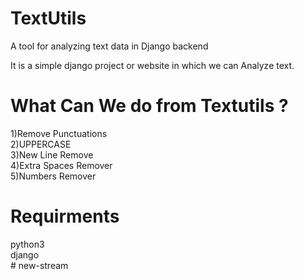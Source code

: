 # TextUtils
A tool for analyzing text data in Django backend

It is a simple django project or website in which we can Analyze text.

<h1>What Can We do from Textutils ?</h1>
1)Remove Punctuations<br>
2)UPPERCASE<br>
3)New Line Remove<br>
4)Extra Spaces Remover<br>
5)Numbers Remover

<h1>Requirments</h1>
python3<br>
django<br>
#   n e w - s t r e a m  
 